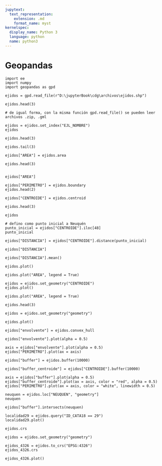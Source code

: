 ```yaml
---
jupytext:
  text_representation:
    extension: .md
    format_name: myst
kernelspec:
  display_name: Python 3
  language: python
  name: python3
---
```


# Geopandas

```{code-cell} ipython3
import ee
import numpy
import geopandas as gpd
```


```{code-cell} ipython3
ejidos = gpd.read_file(r"D:\jupyterBook\cdg\archivos\ejidos.shp")
```


```{code-cell} ipython3
ejidos.head(3)
```



```{code-cell} ipython3
# de igual forma, con la misma función gpd.read_file() se pueden leer archivos .zip, .gml 
```



```{code-cell} ipython3
ejidos = ejidos.set_index("EJL_NOMBRE")
ejidos
```



```{code-cell} ipython3
ejidos.head(3)
```







```{code-cell} ipython3
ejidos.tail(3)
```


```{code-cell} ipython3
ejidos["AREA"] = ejidos.area
```


```{code-cell} ipython3
ejidos.head(3)
```


```{code-cell} ipython3

ejidos["AREA"]
```



```{code-cell} ipython3
ejidos["PERIMETRO"] = ejidos.boundary
ejidos.head(2)
```








```{code-cell} ipython3
ejidos["CENTROIDE"] = ejidos.centroid
```


```{code-cell} ipython3
ejidos.head(3)
```







```{code-cell} ipython3
ejidos
```






```{code-cell} ipython3
# defino como punto inicial a Neuquén
punto_inicial = ejidos["CENTROIDE"].iloc[48]
punto_inicial
```





```{code-cell} ipython3
ejidos["DISTANCIA"] = ejidos["CENTROIDE"].distance(punto_inicial)
```


```{code-cell} ipython3
ejidos["DISTANCIA"] 
```






```{code-cell} ipython3
ejidos["DISTANCIA"].mean()
```



```{code-cell} ipython3
ejidos.plot()
```




```{code-cell} ipython3
ejidos.plot("AREA", legend = True)
```

```{code-cell} ipython3
ejidos = ejidos.set_geometry("CENTROIDE")
ejidos.plot()
```




```{code-cell} ipython3
ejidos.plot("AREA", legend = True)
```




```{code-cell} ipython3
ejidos.head(3)
```





```{code-cell} ipython3
ejidos = ejidos.set_geometry("geometry")
```


```{code-cell} ipython3
ejidos.plot()
```




```{code-cell} ipython3
ejidos["envolvente"] = ejidos.convex_hull
```


```{code-cell} ipython3
ejidos["envolvente"].plot(alpha = 0.5)
```



```{code-cell} ipython3
axis = ejidos["envolvente"].plot(alpha = 0.5)
ejidos["PERIMETRO"].plot(ax = axis)
```


```{code-cell} ipython3
ejidos["buffer"] = ejidos.buffer(10000)
```


```{code-cell} ipython3
ejidos["buffer_centroide"] = ejidos["CENTROIDE"].buffer(10000)
```


```{code-cell} ipython3
axis = ejidos["buffer"].plot(alpha = 0.5)
ejidos["buffer_centroide"].plot(ax = axis, color = "red", alpha = 0.5)
ejidos["PERIMETRO"].plot(ax = axis, color = "white", linewidth = 0.5)
```



```{code-cell} ipython3
neuquen = ejidos.loc["NEUQUEN", "geometry"]
neuquen
```


```{code-cell} ipython3
ejidos["buffer"].intersects(neuquen)
```


```{code-cell} ipython3
localidad29 = ejidos.query("ID_CATA18 == 29")
localidad29.plot()
```


```{code-cell} ipython3
ejidos.crs
```


```{code-cell} ipython3
ejidos = ejidos.set_geometry("geometry")

```


```{code-cell} ipython3
ejidos_4326 = ejidos.to_crs("EPSG:4326")
ejidos_4326.crs
```





```{code-cell} ipython3
ejidos_4326.plot()
```

